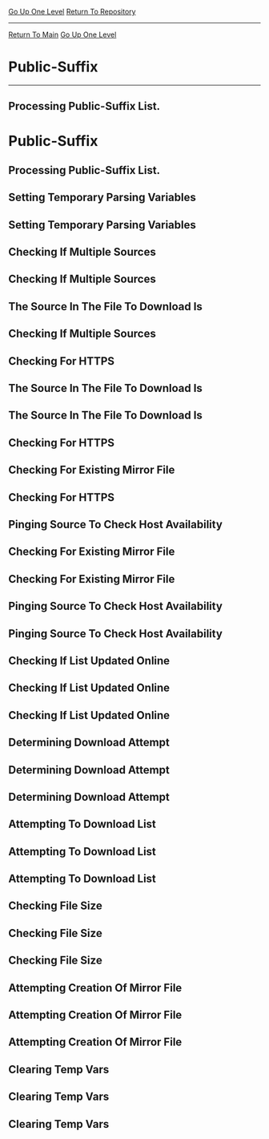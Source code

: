 [Go Up One Level](https://github.com/DigitalWarrior/piholeparser/blob/master/RecentRunLogs/TopLevelScripts/15-Processing-Top-Level-Domains.md)
[Return To Repository](https://github.com/DigitalWarrior/piholeparser/)
____________________________________
[Return To Main](https://github.com/DigitalWarrior/piholeparser/blob/master/RecentRunLogs/Mainlog.md)
[Go Up One Level](https://github.com/DigitalWarrior/piholeparser/blob/master/RecentRunLogs/TopLevelScripts/15-Processing-Top-Level-Domains.md)
# Public-Suffix
____________________________________
## Processing Public-Suffix List.
# Public-Suffix
## Processing Public-Suffix List.
## Setting Temporary Parsing Variables
## Setting Temporary Parsing Variables
## Checking If Multiple Sources
## Checking If Multiple Sources
## The Source In The File To Download Is
## Checking If Multiple Sources
## Checking For HTTPS
## The Source In The File To Download Is
## The Source In The File To Download Is
## Checking For HTTPS
## Checking For Existing Mirror File
## Checking For HTTPS
## Pinging Source To Check Host Availability
## Checking For Existing Mirror File
## Checking For Existing Mirror File
## Pinging Source To Check Host Availability
## Pinging Source To Check Host Availability
## Checking If List Updated Online
## Checking If List Updated Online
## Checking If List Updated Online
## Determining Download Attempt
## Determining Download Attempt
## Determining Download Attempt
## Attempting To Download List
## Attempting To Download List
## Attempting To Download List
## Checking File Size
## Checking File Size
## Checking File Size
## Attempting Creation Of Mirror File
## Attempting Creation Of Mirror File
## Attempting Creation Of Mirror File
## Clearing Temp Vars
## Clearing Temp Vars
## Clearing Temp Vars
